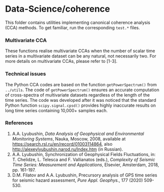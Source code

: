 # Data-Science/coherence
This folder contains utilities implementing canonical coherence analysis (CCA) methods. To get familiar, run the corresponding `test.*` files.

### Multivariate CCA
These functions realise multivariate CCAs when the number of scalar time series in a multivariate dataset can be any natural, not necessarily two. For more details on multivariate CCAs, please refer to [1-3].

### Technical issues
The Python CCA codes are based on the function `getPowerSpectrum()` from `../utils`. The code of `getPowerSpectrum()` ensures an accurate computation of cross-spectra of multivariate datasets regardless of the length of the time series. The code was developed after it was noticed that the standard Python function `scipy.signal.cpsd()` provides highly inaccurate results on long time series containing 10,000+ samples each.

### References
1. A.A. Lyubushin, *Data Analysis of Geophysical and Environmental Monitoring Systems*, Nauka, Moscow, 2008, available at https://search.rsl.ru/en/record/01003114864, also http://alexeylyubushin.narod.ru/Index.htm (in Russian).
2. A.A. Lyubushin, Synchronization of Geophysical Fields Fluctuations, in: T. Chelidze, L. Telesca and F. Vallianatos (eds.), *Complexity of Seismic Time Series: Measurement and Applications*, Elsevier, Amsterdam, 2018, pp. 161-197.
3. D.M. Filatov and A.A. Lyubushin, Precursory analysis of GPS time series for seismic hazard assessment, *Pure Appl. Geophys.*, 177 (2020) 509-530.
